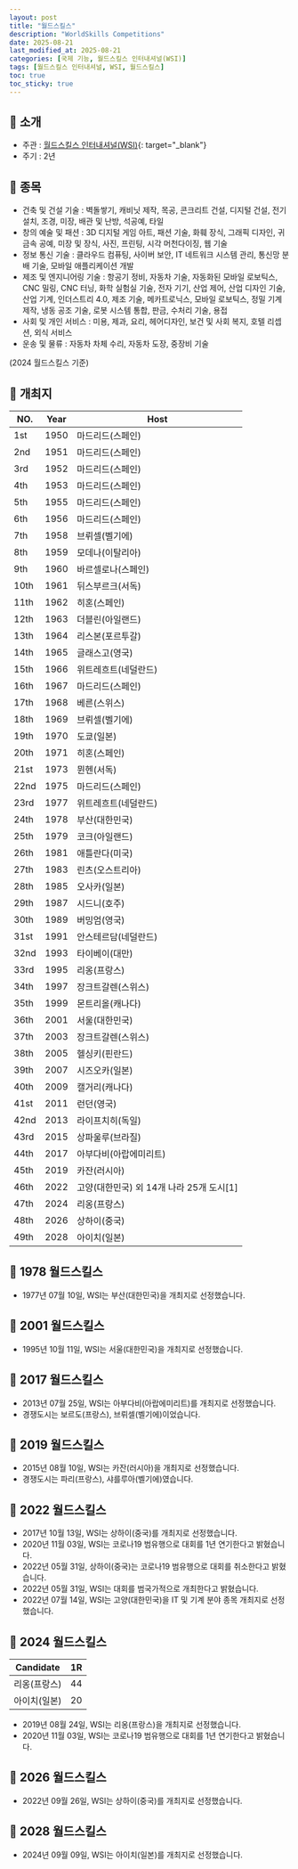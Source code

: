 ```yaml
---
layout: post
title: "월드스킬스"
description: "WorldSkills Competitions"
date: 2025-08-21
last_modified_at: 2025-08-21
categories: [국제 기능, 월드스킬스 인터내셔널(WSI)]
tags: [월드스킬스 인터내셔널, WSI, 월드스킬스]
toc: true
toc_sticky: true
---
```

## 📜 소개
* 주관 : [월드스킬스 인터내셔널(WSI)](https://worldskills.org/){: target="_blank"}
* 주기 : 2년

## 📜 종목
* 건축 및 건설 기술 : 벽돌쌓기, 캐비닛 제작, 목공, 콘크리트 건설, 디지털 건설, 전기 설치, 조경, 미장, 배관 및 난방, 석공예, 타일
* 창의 예술 및 패션 : 3D 디지털 게임 아트, 패션 기술, 화훼 장식, 그래픽 디자인, 귀금속 공예, 미장 및 장식, 사진, 프린팅, 시각 머천다이징, 웹 기술
* 정보 통신 기술 : 클라우드 컴퓨팅, 사이버 보안, IT 네트워크 시스템 관리, 통신망 분배 기술, 모바일 애플리케이션 개발
* 제조 및 엔지니어링 기술 : 항공기 정비, 자동차 기술, 자동화된 모바일 로보틱스, CNC 밀링, CNC 터닝, 화학 실험실 기술, 전자 기기, 산업 제어, 산업 디자인 기술, 산업 기계, 인더스트리 4.0, 제조 기술, 메카트로닉스, 모바일 로보틱스, 정밀 기계 제작, 냉동 공조 기술, 로봇 시스템 통합, 판금, 수처리 기술, 용접
* 사회 및 개인 서비스 : 미용, 제과, 요리, 헤어디자인, 보건 및 사회 복지, 호텔 리셉션, 외식 서비스
* 운송 및 물류 : 자동차 차체 수리, 자동차 도장, 중장비 기술

(2024 월드스킬스 기준)

## 📜 개최지

<html>
    <head>
        <meta charset="UTF-8">
    </head>
    <body>
        <table>
            <thead>
                <tr class="header-row">
                    <th class="col-no">NO.</th>
                    <th class="col-year">Year</th>
                    <th class="col-host">Host</th>
                </tr>
            </thead>
            <tbody>
                <tr>
                    <td>1st</td>
                    <td>1950</td>
                    <td>마드리드(스페인)</td>
                </tr>
                <tr>
                    <td>2nd</td>
                    <td>1951</td>
                    <td>마드리드(스페인)</td>
                </tr>
                <tr>
                    <td>3rd</td>
                    <td>1952</td>
                    <td>마드리드(스페인)</td>
                </tr>
                <tr>
                    <td>4th</td>
                    <td>1953</td>
                    <td>마드리드(스페인)</td>
                </tr>
                <tr>
                    <td>5th</td>
                    <td>1955</td>
                    <td>마드리드(스페인)</td>
                </tr>
                <tr>
                    <td>6th</td>
                    <td>1956</td>
                    <td>마드리드(스페인)</td>
                </tr>
                <tr>
                    <td>7th</td>
                    <td>1958</td>
                    <td>브뤼셀(벨기에)</td>
                </tr>
                <tr>
                    <td>8th</td>
                    <td>1959</td>
                    <td>모데나(이탈리아)</td>
                </tr>
                <tr>
                    <td>9th</td>
                    <td>1960</td>
                    <td>바르셀로나(스페인)</td>
                </tr>
                <tr>
                    <td>10th</td>
                    <td>1961</td>
                    <td>뒤스부르크(서독)</td>
                </tr>
                <tr>
                    <td>11th</td>
                    <td>1962</td>
                    <td>히혼(스페인)</td>
                </tr>
                <tr>
                    <td>12th</td>
                    <td>1963</td>
                    <td>더블린(아일랜드)</td>
                </tr>
                <tr>
                    <td>13th</td>
                    <td>1964</td>
                    <td>리스본(포르투갈)</td>
                </tr>
                <tr>
                    <td>14th</td>
                    <td>1965</td>
                    <td>글래스고(영국)</td>
                </tr>
                <tr>
                    <td>15th</td>
                    <td>1966</td>
                    <td>위트레흐트(네덜란드)</td>
                </tr>
                <tr>
                    <td>16th</td>
                    <td>1967</td>
                    <td>마드리드(스페인)</td>
                </tr>
                <tr>
                    <td>17th</td>
                    <td>1968</td>
                    <td>베른(스위스)</td>
                </tr>
                <tr>
                    <td>18th</td>
                    <td>1969</td>
                    <td>브뤼셀(벨기에)</td>
                </tr>
                <tr>
                    <td>19th</td>
                    <td>1970</td>
                    <td>도쿄(일본)</td>
                </tr>
                <tr>
                    <td>20th</td>
                    <td>1971</td>
                    <td>히혼(스페인)</td>
                </tr>
                <tr>
                    <td>21st</td>
                    <td>1973</td>
                    <td>뮌헨(서독)</td>
                </tr>
                <tr>
                    <td>22nd</td>
                    <td>1975</td>
                    <td>마드리드(스페인)</td>
                </tr>
                <tr>
                    <td>23rd</td>
                    <td>1977</td>
                    <td>위트레흐트(네덜란드)</td>
                </tr>
                <tr class="korea-host-bg">
                    <td><span class="korea-host">24th</span></td>
                    <td><span class="korea-host">1978</span></td>
                    <td><span class="korea-host">부산(대한민국)</span></td>
                </tr>
                <tr>
                    <td>25th</td>
                    <td>1979</td>
                    <td>코크(아일랜드)</td>
                </tr>
                <tr>
                    <td>26th</td>
                    <td>1981</td>
                    <td>애틀란다(미국)</td>
                </tr>
                <tr>
                    <td>27th</td>
                    <td>1983</td>
                    <td>린츠(오스트리아)</td>
                </tr>
                <tr>
                    <td>28th</td>
                    <td>1985</td>
                    <td>오사카(일본)</td>
                </tr>
                <tr>
                    <td>29th</td>
                    <td>1987</td>
                    <td>시드니(호주)</td>
                </tr>
                <tr>
                    <td>30th</td>
                    <td>1989</td>
                    <td>버밍엄(영국)</td>
                </tr>
                <tr>
                    <td>31st</td>
                    <td>1991</td>
                    <td>안스테르담(네덜란드)</td>
                </tr>
                <tr>
                    <td>32nd</td>
                    <td>1993</td>
                    <td>타이베이(대만)</td>
                </tr>
                <tr>
                    <td>33rd</td>
                    <td>1995</td>
                    <td>리옹(프랑스)</td>
                </tr>
                <tr>
                    <td>34th</td>
                    <td>1997</td>
                    <td>장크트갈렌(스위스)</td>
                </tr>
                <tr>
                    <td>35th</td>
                    <td>1999</td>
                    <td>몬트리올(캐나다)</td>
                </tr>
                <tr class="korea-host-bg">
                    <td><span class="korea-host">36th</span></td>
                    <td><span class="korea-host">2001</span></td>
                    <td><span class="korea-host">서울(대한민국)</span></td>
                </tr>
                <tr>
                    <td>37th</td>
                    <td>2003</td>
                    <td>장크트갈렌(스위스)</td>
                </tr>
                <tr>
                    <td>38th</td>
                    <td>2005</td>
                    <td>헬싱키(핀란드)</td>
                </tr>
                <tr>
                    <td>39th</td>
                    <td>2007</td>
                    <td>시즈오카(일본)</td>
                </tr>
                <tr>
                    <td>40th</td>
                    <td>2009</td>
                    <td>캘거리(캐나다)</td>
                </tr>
                <tr>
                    <td>41st</td>
                    <td>2011</td>
                    <td>런던(영국)</td>
                </tr>
                <tr>
                    <td>42nd</td>
                    <td>2013</td>
                    <td>라이프치히(독일)</td>
                </tr>
                <tr>
                    <td>43rd</td>
                    <td>2015</td>
                    <td>상파울루(브라질)</td>
                </tr>
                <tr>
                    <td>44th</td>
                    <td>2017</td>
                    <td>아부다비(아랍에미리트)</td>
                </tr>
                <tr>
                    <td>45th</td>
                    <td>2019</td>
                    <td>카잔(러시아)</td>
                </tr>
                <tr class="korea-host-bg">
                    <td><span class="korea-host">46th</span></td>
                    <td><span class="korea-host">2022</span></td>
                    <td><span class="korea-host">고양(대한민국)</span> 외 14개 나라 25개 도시<span class="footnote-link" data-note="잘츠부르크(오스트리아)<br>에슈쉬르알제트(룩셈부르크)<br>탈린(에스토니아)<br>헬싱키(핀란드)<br>슈투트가르트, 레온베르크, 라어,<br>드레스덴, 뉘른베르크, 조스트(독일)<br>볼차노(이탈리아)<br>교토(일본)<br>틀리블랜드(미국)<br>브램턴(캐나다)<br>실케보르(덴마크)<br>스톡홀름(스웨덴)<br>아라우, 베른, 바젤,<br>제네바, 루체른, 몽트뢰(스위스)<br>렉섬, 카디프(영국)<br>보르도(프랑스)">[1]</span></td>
                </tr>
                <tr>
                    <td>47th</td>
                    <td>2024</td>
                    <td>리옹(프랑스)</td>
                </tr>
                <tr>
                    <td>48th</td>
                    <td>2026</td>
                    <td>상하이(중국)</td>
                </tr>
                <tr>
                    <td>49th</td>
                    <td>2028</td>
                    <td>아이치(일본)</td>
                </tr>
            </tbody>
        </table>
    </body>
</html>

## 📜 1978 월드스킬스
* 1977년 07월 10일, WSI는 <span class="korea-host">부산(대한민국)</span>을 개최지로 선정했습니다.

## 📜 2001 월드스킬스
* 1995년 10월 11일, WSI는 <span class="korea-host">서울(대한민국)</span>을 개최지로 선정했습니다.

## 📜 2017 월드스킬스
* 2013년 07월 25일, WSI는 <span class="foreign-host">아부다비(아랍에미리트)</span>를 개최지로 선정했습니다.
* 경쟁도시는 보르도(프랑스), 브뤼셀(벨기에)이었습니다.

## 📜 2019 월드스킬스
* 2015년 08월 10일, WSI는 <span class="foreign-host">카잔(러시아)</span>을 개최지로 선정했습니다.
* 경쟁도시는 파리(프랑스), 샤를루아(벨기에)였습니다.

## 📜 2022 월드스킬스
* 2017년 10월 13일, WSI는 상하이(중국)를 개최지로 선정했습니다.
* 2020년 11월 03일, WSI는 코로나19 범유행으로 대회를 1년 연기한다고 밝혔습니다.
* 2022년 05월 31일, 상하이(중국)는 코로나19 범유행으로 대회를 취소한다고 밝혔습니다.
* 2022년 05월 31일, WSI는 대회를 범국가적으로 개최한다고 밝혔습니다.
* 2022년 07월 14일, WSI는 <span class="korea-host">고양(대한민국)</span>을 IT 및 기계 분야 종목 개최지로 선정했습니다.

## 📜 2024 월드스킬스

<html>
    <head>
        <meta charset="UTF-8">
    </head>
    <body>
        <table>
            <thead>
                <tr class="header-row">
                    <th class="col-Candidate-70">Candidate</th>
                    <th class="col-Round-30">1R</th>
                </tr>
            </thead>
            <tbody>
                <tr>
                    <td><span class="foreign-host">리옹(프랑스)</span></td>
                    <td><span class="foreign-host2">44</span></td>
                </tr>
                <tr>
                    <td>아이치(일본)</td>
                    <td>20</td>
                </tr>
            </tbody>
        </table>
    </body>
</html>

* 2019년 08월 24일, WSI는 <span class="foreign-host">리옹(프랑스)</span>을 개최지로 선정했습니다.
* 2020년 11월 03일, WSI는 코로나19 범유행으로 대회를 1년 연기한다고 밝혔습니다.

## 📜 2026 월드스킬스
* 2022년 09월 26일, WSI는 <span class="foreign-host">상하이(중국)</span>를 개최지로 선정했습니다.

## 📜 2028 월드스킬스
* 2024년 09월 09일, WSI는 <span class="foreign-host">아이치(일본)</span>를 개최지로 선정했습니다.
